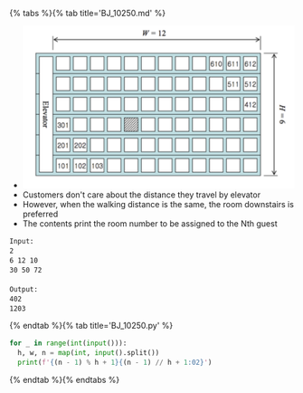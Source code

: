 {% tabs %}{% tab title='BJ_10250.md' %}

* ![BJ_10250](images/20210304_192916.png)
* Customers don't care about the distance they travel by elevator
* However, when the walking distance is the same, the room downstairs is preferred
* The contents print the room number to be assigned to the Nth guest

```txt
Input:
2
6 12 10
30 50 72

Output:
402
1203
```

{% endtab %}{% tab title='BJ_10250.py' %}

```py
for _ in range(int(input())):
  h, w, n = map(int, input().split())
  print(f'{(n - 1) % h + 1}{(n - 1) // h + 1:02}')
```

{% endtab %}{% endtabs %}
